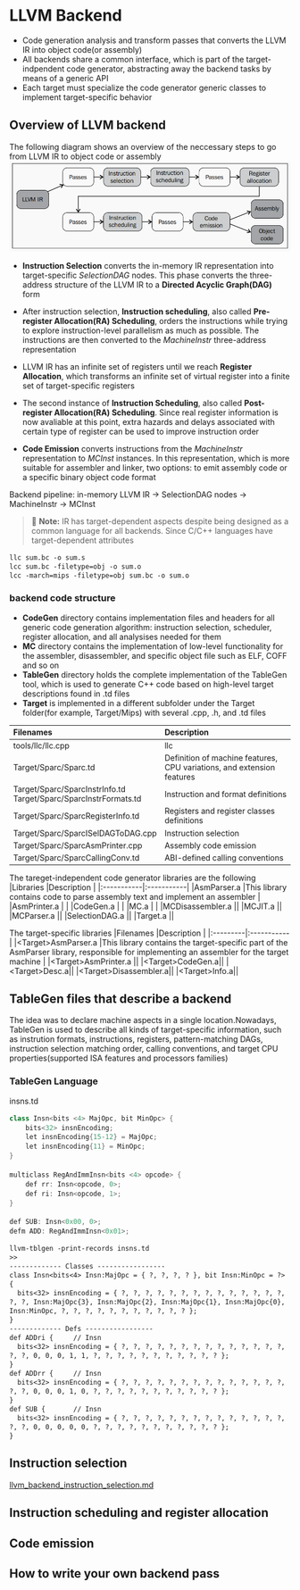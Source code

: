 # LLVM Backend

- Code generation analysis and transform passes that converts the LLVM IR into object code(or assembly)  
- All backends share a common interface, which is part of the target-indpendent code generator, abstracting away the backend tasks by means of a generic API
- Each target must specialize the code generator generic classes to implement target-specific behavior

## Overview of LLVM backend

The following diagram shows an overview of the neccessary steps to go from LLVM IR to object code or assembly
![Overview of LLVM backend](../images/overview-of-llvm-backend.png)

- **Instruction Selection** converts the in-memory IR representation into target-specific *SelectionDAG* nodes. This phase converts the three-address structure of the LLVM IR to a **Directed Acyclic Graph(DAG)** form

- After instruction selection, **Instruction scheduling**, also called **Pre-register Allocation(RA) Scheduling**, orders the instructions while trying to explore instruction-level parallelism as much as possible. The instructions are then converted to the *MachineInstr* three-address representation

- LLVM IR has an infinite set of registers until we reach **Register Allocation**, which transforms an infinite set of virtual register into a finite set of target-specific registers

- The second instance of **Instruction Scheduling**, also called **Post-register Allocation(RA) Scheduling**. Since real register information is now avaliable at this point, extra hazards and delays associated with certain type of register can be used to improve instruction order

- **Code Emission** converts instructions from the *MachineInstr* representation to *MCInst* instances. In this representation, which is more suitable for assembler and linker, two options: to emit assembly code or a specific binary object code format

Backend pipeline: in-memory LLVM IR -> SelectionDAG nodes -> MachineInstr -> MCInst

> :memo: **Note:** IR has target-dependent aspects despite being designed as a common language for all backends. Since C/C++ languages have target-dependent attributes

```#!/bash/sh
llc sum.bc -o sum.s
lcc sum.bc -filetype=obj -o sum.o
lcc -march=mips -filetype=obj sum.bc -o sum.o
```

### backend code structure

- **CodeGen** directory contains implementation files and headers for all generic code generation algorithm: instruction selection, scheduler, register allocation, and all analysises needed for them
- **MC** directory contains the implementation of low-level functionality for the assembler, disassembler, and specific object file such as ELF, COFF and so on
- **TableGen** directory holds the complete implementation of the TableGen tool, which is used to generate C++ code based on high-level target descriptions found in .td files
- **Target** is implemented in a different subfolder under the Target folder(for example, Target/Mips) with several .cpp, .h, and .td files

|Filenames |Description |
|:---------|:-----------|
|tools/llc/llc.cpp |llc |
|Target/Sparc/Sparc.td |Definition of machine features, CPU variations, and extension features |
|Target/Sparc/SparcInstrInfo.td </br> Target/Sparc/SparcInstrFormats.td |Instruction and format definitions |
|Target/Sparc/SparcRegisterInfo.td |Registers and register classes definitions |
|Target/Sparc/SparcISelDAGToDAG.cpp |Instruction selection |
|Target/Sparc/SparcAsmPrinter.cpp | Assembly code emission |
|Target/Sparc/SparcCallingConv.td |ABI-defined calling conventions |

The tareget-independent code generator libraries are the following
|Libraries   |Description |
|:-----------|:-----------|
|AsmParser.a |This library contains code to parse assembly text and implement an assembler |
|AsmPrinter.a | |
|CodeGen.a | |
|MC.a | |
|MCDisassembler.a ||
|MCJIT.a ||
|MCParser.a ||
|SelectionDAG.a ||
|Target.a ||

The target-specific libraries
|Filenames |Description |
|:---------|:-----------|
|\<Target\>AsmParser.a |This library contains the target-specific part of the AsmParser library, responsible for implementing an assembler for the target machine |
|\<Target\>AsmPrinter.a ||
|\<Target\>CodeGen.a||
|\<Target\>Desc.a||
|\<Target\>Disassembler.a||
|\<Target\>Info.a||

## TableGen files that describe a backend

The idea was to declare machine aspects in a single location.Nowadays, TableGen is used to describe all kinds of target-specific information, such as instrution formats, instructions, registers, pattern-matching DAGs, instruction selection matching order, calling conventions, and target CPU properties(supported ISA features and processors families)

### TableGen Language

insns.td

``` C++
class Insn<bits <4> MajOpc, bit MinOpc> {
    bits<32> insnEncoding;
    let insnEncoding{15-12} = MajOpc;
    let insnEncoding{11} = MinOpc;
}

multiclass RegAndImmInsn<bits <4> opcode> {
    def rr: Insn<opcode, 0>;
    def ri: Insn<opcode, 1>;
}

def SUB: Insn<0x00, 0>;
defm ADD: RegAndImmInsn<0x01>;
```

``` #!/bash/sh
llvm-tblgen -print-records insns.td
>>
------------- Classes -----------------
class Insn<bits<4> Insn:MajOpc = { ?, ?, ?, ? }, bit Insn:MinOpc = ?> {
  bits<32> insnEncoding = { ?, ?, ?, ?, ?, ?, ?, ?, ?, ?, ?, ?, ?, ?, ?, ?, Insn:MajOpc{3}, Insn:MajOpc{2}, Insn:MajOpc{1}, Insn:MajOpc{0}, Insn:MinOpc, ?, ?, ?, ?, ?, ?, ?, ?, ?, ?, ? };
}
------------- Defs -----------------
def ADDri {     // Insn
  bits<32> insnEncoding = { ?, ?, ?, ?, ?, ?, ?, ?, ?, ?, ?, ?, ?, ?, ?, ?, 0, 0, 0, 1, 1, ?, ?, ?, ?, ?, ?, ?, ?, ?, ?, ? };
}
def ADDrr {     // Insn
  bits<32> insnEncoding = { ?, ?, ?, ?, ?, ?, ?, ?, ?, ?, ?, ?, ?, ?, ?, ?, 0, 0, 0, 1, 0, ?, ?, ?, ?, ?, ?, ?, ?, ?, ?, ? };
}
def SUB {       // Insn
  bits<32> insnEncoding = { ?, ?, ?, ?, ?, ?, ?, ?, ?, ?, ?, ?, ?, ?, ?, ?, 0, 0, 0, 0, 0, ?, ?, ?, ?, ?, ?, ?, ?, ?, ?, ? };
}
```

## Instruction selection

[llvm_backend_instruction_selection.md](./llvm_backend_instruction_selection.md)

## Instruction scheduling and register allocation

## Code emission

## How to write your own backend pass
